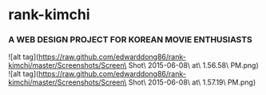 # rank-kimchi
### A WEB DESIGN PROJECT FOR KOREAN MOVIE ENTHUSIASTS
![alt tag](https://raw.github.com/edwarddong86/rank-kimchi/master/Screenshots/Screen\ Shot\ 2015-06-08\ at\ 1.56.58\ PM.png)
![alt tag](https://raw.github.com/edwarddong86/rank-kimchi/master/Screenshots/Screen\ Shot\ 2015-06-08\ at\ 1.57.19\ PM.png)
